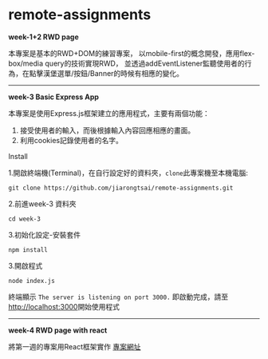 # remote-assignments

**week-1+2 RWD page**

本專案是基本的RWD+DOM的練習專案，
以mobile-first的概念開發，應用flex-box/media query的技術實現RWD，
並透過addEventListener監聽使用者的行為，在點擊漢堡選單/按鈕/Banner的時候有相應的變化。

---

**week-3 Basic Express App**

本專案是使用Express.js框架建立的應用程式，主要有兩個功能：
1. 接受使用者的輸入，而後根據輸入內容回應相應的畫面。
2. 利用cookies記錄使用者的名字。

Install

1.開啟終端機(Terminal)，在自行設定好的資料夾，`clone`此專案機至本機電腦:
```
git clone https://github.com/jiarongtsai/remote-assignments.git
```

2.前進week-3 資料夾
```
cd week-3
```

3.初始化設定-安裝套件
```
npm install  
```

3.開啟程式
```
node index.js 
```

終端顯示 `The server is listening on port 3000.` 即啟動完成，請至[http://localhost:3000](http://localhost:3000)開始使用程式

---

**week-4 RWD page with react**

將第一週的專案用React框架實作
[專案網址](https://jiarongtsai.github.io/remote-assignments/)
